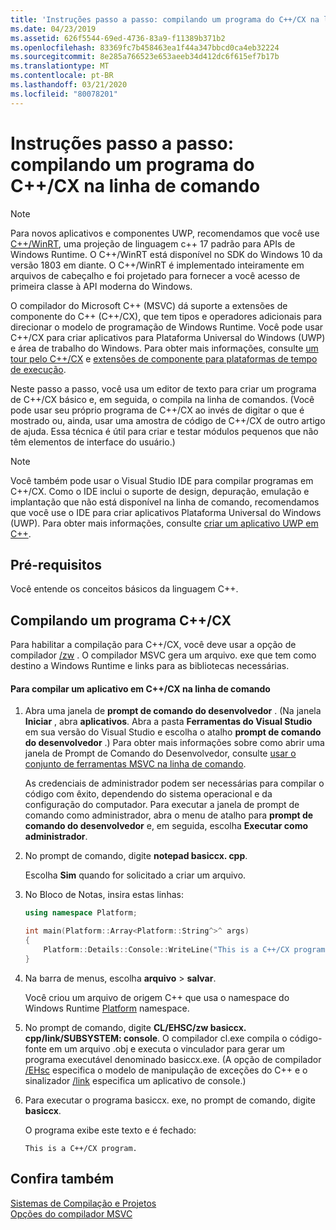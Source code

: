 ```yaml
---
title: 'Instruções passo a passo: compilando um programa do C++/CX na linha de comando'
ms.date: 04/23/2019
ms.assetid: 626f5544-69ed-4736-83a9-f11389b371b2
ms.openlocfilehash: 83369fc7b458463ea1f44a347bbcd0ca4eb32224
ms.sourcegitcommit: 8e285a766523e653aeeb34d412dc6f615ef7b17b
ms.translationtype: MT
ms.contentlocale: pt-BR
ms.lasthandoff: 03/21/2020
ms.locfileid: "80078201"
---
```

# <a name="walkthrough-compiling-a-ccx-program-on-the-command-line"></a>Instruções passo a passo: compilando um programa do C++/CX na linha de comando

> [!NOTE]
> Para novos aplicativos e componentes UWP, recomendamos que você use [C++/WinRT](/windows/uwp/cpp-and-winrt-apis/), uma projeção de linguagem c++ 17 padrão para APIs de Windows Runtime. O C++/WinRT está disponível no SDK do Windows 10 da versão 1803 em diante. O C++/WinRT é implementado inteiramente em arquivos de cabeçalho e foi projetado para fornecer a você acesso de primeira classe à API moderna do Windows.

O compilador do Microsoft C++ (MSVC) dá suporte a extensões de componente do C++ (C++/CX), que tem tipos e operadores adicionais para direcionar o modelo de programação de Windows Runtime. Você pode usar C++/CX para criar aplicativos para Plataforma Universal do Windows (UWP) e área de trabalho do Windows. Para obter mais informações, consulte [um tour pelo C++/CX](https://msdn.microsoft.com/magazine/dn166929.aspx) e [extensões de componente para plataformas de tempo de execução](../extensions/component-extensions-for-runtime-platforms.md).

Neste passo a passo, você usa um editor de texto para criar um programa de C++/CX básico e, em seguida, o compila na linha de comandos. (Você pode usar seu próprio programa de C++/CX ao invés de digitar o que é mostrado ou, ainda, usar uma amostra de código de C++/CX de outro artigo de ajuda. Essa técnica é útil para criar e testar módulos pequenos que não têm elementos de interface do usuário.)

> [!NOTE]
> Você também pode usar o Visual Studio IDE para compilar programas em C++/CX. Como o IDE inclui o suporte de design, depuração, emulação e implantação que não está disponível na linha de comando, recomendamos que você use o IDE para criar aplicativos Plataforma Universal do Windows (UWP). Para obter mais informações, consulte [criar um aplicativo UWP em C++](/windows/uwp/get-started/create-a-basic-windows-10-app-in-cpp).

## <a name="prerequisites"></a>Pré-requisitos

Você entende os conceitos básicos da linguagem C++.

## <a name="compiling-a-ccx-program"></a>Compilando um programa C++/CX

Para habilitar a compilação para C++/CX, você deve usar a opção de compilador [/zw](reference/zw-windows-runtime-compilation.md) . O compilador MSVC gera um arquivo. exe que tem como destino a Windows Runtime e links para as bibliotecas necessárias.

#### <a name="to-compile-a-ccx-application-on-the-command-line"></a>Para compilar um aplicativo em C++/CX na linha de comando

1. Abra uma janela de **prompt de comando do desenvolvedor** . (Na janela **Iniciar** , abra **aplicativos**. Abra a pasta **Ferramentas do Visual Studio** em sua versão do Visual Studio e escolha o atalho **prompt de comando do desenvolvedor** .) Para obter mais informações sobre como abrir uma janela de Prompt de Comando do Desenvolvedor, consulte [usar o conjunto de ferramentas MSVC na linha de comando](building-on-the-command-line.md).

   As credenciais de administrador podem ser necessárias para compilar o código com êxito, dependendo do sistema operacional e da configuração do computador. Para executar a janela de prompt de comando como administrador, abra o menu de atalho para **prompt de comando do desenvolvedor** e, em seguida, escolha **Executar como administrador**.

1. No prompt de comando, digite **notepad basiccx. cpp**.

   Escolha **Sim** quando for solicitado a criar um arquivo.

1. No Bloco de Notas, insira estas linhas:

    ```cpp
    using namespace Platform;

    int main(Platform::Array<Platform::String^>^ args)
    {
        Platform::Details::Console::WriteLine("This is a C++/CX program.");
    }
    ```

1. Na barra de menus, escolha **arquivo** > **salvar**.

   Você criou um arquivo de origem C++ que usa o namespace do Windows Runtime [Platform](../cppcx/platform-namespace-c-cx.md) namespace.

1. No prompt de comando, digite **CL/EHSC/zw basiccx. cpp/link/SUBSYSTEM: console**. O compilador cl.exe compila o código-fonte em um arquivo .obj e executa o vinculador para gerar um programa executável denominado basiccx.exe. (A opção de compilador [/EHsc](reference/eh-exception-handling-model.md) especifica o modelo de manipulação de exceções do C++ e o sinalizador [/link](reference/link-pass-options-to-linker.md) especifica um aplicativo de console.)

1. Para executar o programa basiccx. exe, no prompt de comando, digite **basiccx**.

   O programa exibe este texto e é fechado:

    ```Output
    This is a C++/CX program.
    ```

## <a name="see-also"></a>Confira também

[Sistemas de Compilação e Projetos](projects-and-build-systems-cpp.md)<br/>
[Opções do compilador MSVC](reference/compiler-options.md)
